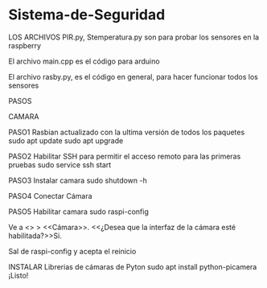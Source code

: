 # Sistema-de-Seguridad

LOS ARCHIVOS PIR.py, Stemperatura.py son para probar los sensores en la raspberry

El archivo main.cpp es el código para arduino

El archivo rasby.py, es el código en general, para hacer funcionar todos los sensores


PASOS


CAMARA

PASO1
Rasbian actualizado con la ultima versión de todos los paquetes 
sudo apt update
sudo apt upgrade

PASO2
Habilitar SSH para permitir el acceso remoto para las primeras pruebas
sudo service ssh start

PASO3
Instalar camara 
sudo shutdown -h

PASO4
Conectar Cámara

PASO5
Habilitar camara
sudo raspi-config

Ve a <<Opciones de interfaz>> > <<Cámara>>. <<¿Desea que la interfaz de la cámara
esté habilitada?>>Si.

Sal de raspi-config y acepta el reinicio


INSTALAR Librerias de cámaras de Pyton
sudo apt install python-picamera
¡Listo!

